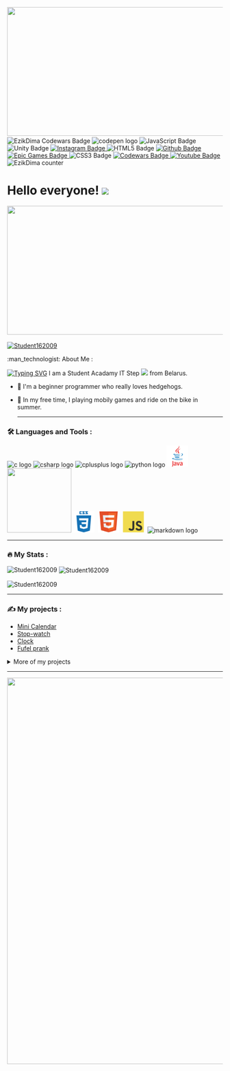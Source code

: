 <div align="center">
<img src="https://media1.giphy.com/media/v1.Y2lkPTc5MGI3NjExMTdnZnlpZ2E5N21rbzl1YWc0czlveW9pdnhqdjdxbjdseHR0ZW0zYiZlcD12MV9pbnRlcm5hbF9naWZfYnlfaWQmY3Q9Zw/zOvBKUUEERdNm/giphy.gif" width="600" height="300"/>
</div>
   <div id="badges">
   <img src="https://www.codewars.com/users/Student2009/badges/large" alt="EzikDima Codewars Badge"/>
   <img src="https://img.shields.io/static/v1?message=Codepen&logo=codepen&label=&color=000000&logoColor=white&labelColor=&style=for-the-badge" alt="codepen logo"  />
   <img src="https://img.shields.io/badge/JavaScript-F7DF1E.svg?style=for-the-badge&logo=JavaScript&logoColor=black" alt="JavaScript Badge"/>
  <img src="https://img.shields.io/badge/Unity-FFFFFF.svg?style=for-the-badge&logo=Unity&logoColor=black" alt="Unity Badge"/>
  <a href="https://media.zenfs.com/en/augustman_my_848/bef60c8c6c0366a8b8eb096de9077744">
    <img src="https://img.shields.io/badge/Instagram-E4405F.svg?style=for-the-badge&logo=Instagram&logoColor=white" alt="Instagram Badge"/>
  </a>   
    <img src="https://img.shields.io/badge/HTML5-E34F26.svg?style=for-the-badge&logo=HTML5&logoColor=white" alt="HTML5 Badge"/>
  <a href="https://github.com/EzikDima">
    <img src="https://img.shields.io/badge/GitHub-181717.svg?style=for-the-badge&logo=GitHub&logoColor=white" alt="Github Badge"/>
  </a>
  <a href="https://store.epicgames.com/u/a16b212311a14bfeb771cb2e7e266275">
    <img src="https://img.shields.io/badge/Epic%20Games-313131.svg?style=for-the-badge&logo=Epic-Games&logoColor=white" alt="Epic Games Badge"/>
  </a>
    <img src="https://img.shields.io/badge/CSS3-1572B6.svg?style=for-the-badge&logo=CSS3&logoColor=white" alt="CSS3 Badge"/>
  <a href="https://www.codewars.com/users/Student2009">
    <img src="https://img.shields.io/badge/Codewars-B1361E.svg?style=for-the-badge&logo=Codewars&logoColor=white" alt="Codewars Badge"/>
  </a>
  <a href="https://www.tubefilter.com/wp-content/uploads/2019/07/youtube-creators-competition.jpg">
    <img src="https://img.shields.io/badge/YouTube-red?style=for-the-badge&logo=youtube&logoColor=white" alt="Youtube Badge"/>
  </a>
</div>
<img src="https://komarev.com/ghpvc/?username=Student162009&style=flat-square&color=blue" alt="EzikDima counter"/>
<h1>
 Hello everyone! 
  <img src="https://media.giphy.com/media/hvRJCLFzcasrR4ia7z/giphy.gif" width="30px"/>
</h1>
<div align="center">
  <img src="https://media.giphy.com/media/dWesBcTLavkZuG35MI/giphy.gif" width="600" height="300"/>
</div>
<p align="left"> <a href="https://github.com/ryo-ma/github-profile-trophy"><img src="https://github-profile-trophy.vercel.app/?username=Student162009" alt="Student162009" /></a> </p>
 :man_technologist: About Me :

[![Typing SVG](https://readme-typing-svg.demolab.com/?lines=Student+'+'+hedgehog+=+HedgehogStudent)](https://git.io/typing-svg)
I am a Student Acadamy  IT Step <img src="https://media.giphy.com/media/WUlplcMpOCEmTGBtBW/giphy.gif" width="30"> from Belarus.
- :hedgehog: I'm a beginner programmer who really loves hedgehogs.
- :bicyclist: In my free time, I playing mobily games and ride on the bike in summer.

  ---

### :hammer_and_wrench: Languages and Tools :

<div>
  <img src="https://cdn.jsdelivr.net/gh/devicons/devicon/icons/c/c-original.svg" width="50" height="50" alt="c logo"/>
  <img src="https://cdn.jsdelivr.net/gh/devicons/devicon/icons/csharp/csharp-original.svg" width="50" height="50" alt="csharp logo"  />
  <img src="https://cdn.jsdelivr.net/gh/devicons/devicon/icons/cplusplus/cplusplus-original.svg" width="50" height="50" alt="cplusplus logo"  />
  <img src="https://cdn.jsdelivr.net/gh/devicons/devicon/icons/python/python-original.svg" width="50" height="50" alt="python logo"  />
  <img src="https://github.com/devicons/devicon/blob/master/icons/java/java-original-wordmark.svg" title="Java" alt="Java" width="50" height="50"/>&nbsp;
  <img height="150" width="150" src="https://media3.giphy.com/media/PTBVMsYIOB0SBP4MVe/giphy.webp?cid=ecf05e47zbawqhe07l654s519q6n7wqxcslwru04at5nuglp&ep=v1_gifs_search&rid=giphy.webp&ct=g"/>
  <img src="https://github.com/devicons/devicon/blob/master/icons/css3/css3-plain-wordmark.svg"  title="CSS3" alt="CSS" width="50" height="50"/>&nbsp;
  <img src="https://github.com/devicons/devicon/blob/master/icons/html5/html5-original.svg" title="HTML5" alt="HTML" width="50" height="50"/>&nbsp;
  <img src="https://github.com/devicons/devicon/blob/master/icons/javascript/javascript-original.svg" title="JavaScript" alt="JavaScript" width="50" height="50"/>&nbsp;
  <img src="https://cdn.jsdelivr.net/gh/devicons/devicon/icons/markdown/markdown-original.svg" height="50" width="50" alt="markdown logo"  />
</div>

---

### :fire: My Stats :
<p><img align="left" src="https://github-readme-stats.vercel.app/api/top-langs?username=Student162009&show_icons=true&locale=en&layout=compact" alt="Student162009" /></p>
<p>&nbsp;<img align="center" src="https://github-readme-stats.vercel.app/api?username=Student162009&show_icons=true&locale=en" alt="Student162009" /></p>
<p><img align="center" src="https://github-readme-streak-stats.herokuapp.com/?user=Student162009&" alt="Student162009" /></p>

---

### :writing_hand: My projects :
<ul>
      <li><a href= "https://student162009.github.io/Mini-Calendar/">Mini Calendar</a></li>
      <li><a href= "https://student162009.github.io/Stopwatch/">Stop-watch</a></li>
      <li><a href= "https://student162009.github.io/Clock/">Clock</a></li>
      <li><a href= "https://student162009.github.io/FUFELMEM/">Fufel prank</a></li>
</ul>
<details>
<summary>More of my projects</summary>
<ul>
      <li><a href= "https://student162009.github.io/Task-list/">Task list</a></li>
      <li><a href= "https://student162009.github.io/Relax-player/">Relax player</a></li>
      <li><a href= "https://student162009.github.io/Fluppy-Bird/">Flappy-Bird(Only PC)(P.s. To play, press the space bar) </a></li>
      <li><a href= "https://student162009.github.io/converter-money/">Convert money</a></li>
      <li><a href= "https://student162009.github.io/Virtualkey/">Virtual Keybord(Only PC)</a></li>
      <li><a href= "https://student162009.github.io/Calculator/">Virtual Calculator</a></li>
      <li><a href= "https://student162009.github.io/Weatherapp/">Weather app</a></li>
      <li><a href= "https://student162009.github.io/Converter/">Voice Converter(Only PC)</a></li>
      <li><a href= "https://student162009.github.io/Search-image-gallery/">Image Gallery</a></li>
      <li><a href= "https://student162009.github.io/Country/">Country</a></li>
</ul>
</details>

---


<div >
 <img src="https://media4.giphy.com/media/v1.Y2lkPTc5MGI3NjExNDVlM3NhZHJmOWh3cGdlbDhlc2Q0M2ZjaGh6MDBraG1meTZqN2xhNiZlcD12MV9naWZzX3NlYXJjaCZjdD1n/RtdRhc7TxBxB0YAsK6/200.webp" width="900" height="900" align="center"/>

